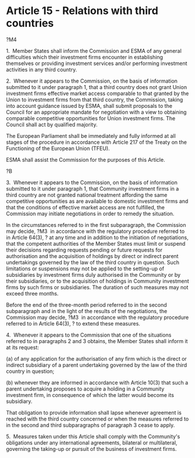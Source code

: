 # Article 15 - Relations with third countries


?M4

1.  Member States shall inform the Commission and ESMA of any general difficulties which their investment firms encounter in establishing themselves or providing investment services and/or performing investment activities in any third country.

2.  Whenever it appears to the Commission, on the basis of information submitted to it under paragraph 1, that a third country does not grant Union investment firms effective market access comparable to that granted by the Union to investment firms from that third country, the Commission, taking into account guidance issued by ESMA, shall submit proposals to the Council for an appropriate mandate for negotiation with a view to obtaining comparable competitive opportunities for Union investment firms. The Council shall act by qualified majority.

The European Parliament shall be immediately and fully informed at all stages of the procedure in accordance with Article 217 of the Treaty on the Functioning of the European Union (TFEU).

ESMA shall assist the Commission for the purposes of this Article.

?B

3.  Whenever it appears to the Commission, on the basis of information submitted to it under paragraph 1, that Community investment firms in a third country are not granted national treatment affording the same competitive opportunities as are available to domestic investment firms and that the conditions of effective market access are not fulfilled, the Commission may initiate negotiations in order to remedy the situation.

In the circumstances referred to in the first subparagraph, the Commission may decide, ?M3  in accordance with the regulatory procedure referred to in Article 64(3), ? at any time and in addition to the initiation of negotiations, that the competent authorities of the Member States must limit or suspend their decisions regarding requests pending or future requests for authorisation and the acquisition of holdings by direct or indirect parent undertakings governed by the law of the third country in question. Such limitations or suspensions may not be applied to the setting-up of subsidiaries by investment firms duly authorised in the Community or by their subsidiaries, or to the acquisition of holdings in Community investment firms by such firms or subsidiaries. The duration of such measures may not exceed three months.

Before the end of the three-month period referred to in the second subparagraph and in the light of the results of the negotiations, the Commission may decide, ?M3  in accordance with the regulatory procedure referred to in Article 64(3), ? to extend these measures.

4.  Whenever it appears to the Commission that one of the situations referred to in paragraphs 2 and 3 obtains, the Member States shall inform it at its request:

(a) of any application for the authorisation of any firm which is the direct or indirect subsidiary of a parent undertaking governed by the law of the third country in question;

(b) whenever they are informed in accordance with Article 10(3) that such a parent undertaking proposes to acquire a holding in a Community investment firm, in consequence of which the latter would become its subsidiary.

That obligation to provide information shall lapse whenever agreement is reached with the third country concerned or when the measures referred to in the second and third subparagraphs of paragraph 3 cease to apply.

5.  Measures taken under this Article shall comply with the Community's obligations under any international agreements, bilateral or multilateral, governing the taking-up or pursuit of the business of investment firms.
